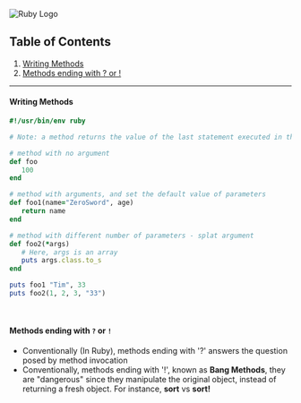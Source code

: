 ![Ruby Logo](https://findicons.com/files/icons/899/ruby_programming/256/ruby.png)

## Table of Contents
1. [Writing Methods](https://github.com/ZeroSword-X/programming/tree/master/ruby/advanced#writing-methods)
1. [Methods ending with ? or !](https://github.com/ZeroSword-X/programming/tree/master/ruby/advanced#method-ending-with--or-)

---

#### Writing Methods

```ruby
#!/usr/bin/env ruby

# Note: a method returns the value of the last statement executed in the method

# method with no argument
def foo
   100
end

# method with arguments, and set the default value of parameters
def foo1(name="ZeroSword", age)
   return name
end

# method with different number of parameters - splat argument
def foo2(*args)
   # Here, args is an array
   puts args.class.to_s
end

puts foo1 "Tim", 33
puts foo2(1, 2, 3, "33")
```

<br>

#### Methods ending with `?` or `!`

- Conventionally (In Ruby), methods ending with '?' answers the question posed by method invocation
- Conventionally, methods ending with '!', known as **Bang Methods**, they are "dangerous" since they manipulate the original object, instead of returning a fresh object. For instance, **sort** vs **sort!**

